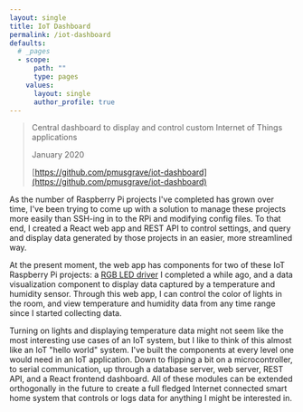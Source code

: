 ```yaml
---
layout: single
title: IoT Dashboard
permalink: /iot-dashboard
defaults:
  # _pages
  - scope:
      path: ""
      type: pages
    values:
      layout: single
      author_profile: true
---
```


> Central dashboard to display and control custom Internet of Things applications
>
> January 2020
>
> [https://github.com/pmusgrave/iot-dashboard](https://github.com/pmusgrave/iot-dashboard)

As the number of Raspberry Pi projects I've completed has grown over time, I've been trying to come up with a solution to manage these projects more easily than SSH-ing in to the RPi and modifying config files. To that end, I created a React web app and REST API to control settings, and query and display data generated by those projects in an easier, more streamlined way.

At the present moment, the web app has components for two of these IoT Raspberry Pi projects: a [RGB LED driver](/led-driver) I completed a while ago, and a data visualization component to display data captured by a temperature and humidity sensor. Through this web app, I can control the color of lights in the room, and view temperature and humidity data from any time range since I started collecting data.

Turning on lights and displaying temperature data might not seem like the most interesting use cases of an IoT system, but I like to think of this almost like an IoT "hello world" system. I've built the components at every level one would need in an IoT application. Down to flipping a bit on a microcontroller, to serial communication, up through a database server, web server, REST API, and a React frontend dashboard. All of these modules can be extended orthogonally in the future to create a full fledged Internet connected smart home system that controls or logs data for anything I might be interested in.